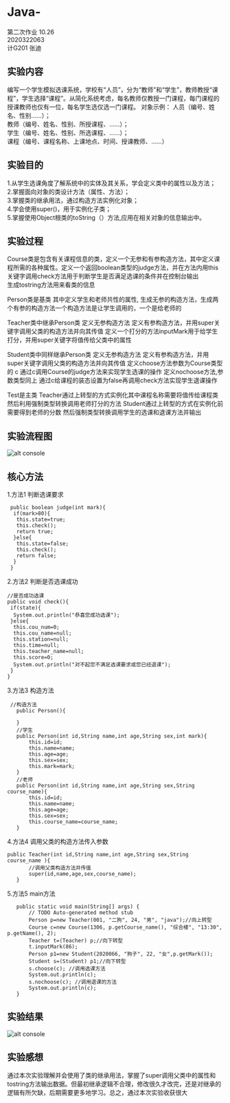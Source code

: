 # Java-
第二次作业 10.26  
2020322063  
计G201 张迪  

## 实验内容  
  编写一个学生模拟选课系统，学校有“人员”，分为“教师”和“学生”，教师教授“课程”，学生选择“课程”。从简化系统考虑，每名教师仅教授一门课程，每门课程的授课教师也仅有一位，每名学生选仅选一门课程。
对象示例：	人员（编号、姓名、性别……）；  
教师（编号、姓名、性别、所授课程、……）；  
学生（编号、姓名、性别、所选课程、……）；  
课程（编号、课程名称、上课地点、时间、授课教师、……）
## 实验目的  
1.从学生选课角度了解系统中的实体及其关系，学会定义类中的属性以及方法；  
2.掌握面向对象的类设计方法（属性、方法）；  
3.掌握类的继承用法，通过构造方法实例化对象；  
4.学会使用super()，用于实例化子类；  
5.掌握使用Object根类的toString（）方法,应用在相关对象的信息输出中。
## 实验过程  
Course类是包含有关课程信息的类，定义一个无参和有参构造方法，其中定义课程所需的各种属性。定义一个返回boolean类型的judge方法，并在方法内用this关键字调用check方法用于判断学生是否满足选课的条件并在控制台输出  
生成tostring方法用来看类的信息

Person类是基类
其中定义学生和老师共性的属性,
生成无参的构造方法，生成两个有参的构造方法一个构造方法是让学生调用的，一个是给老师的


Teacher类中继承Person类
定义无参构造方法
定义有参构造方法，并用super关键字调用父类的构造方法并向其传值
定义一个打分的方法inputMark用于给学生打分，并用super关键字将值传给父类中的属性

Student类中同样继承Person类
定义无参构造方法
定义有参构造方法，并用super关键字调用父类的构造方法并向其传值
定义choose方法参数为Course类型的 c
通过c调用Course的judge方法来实现学生选课的操作
定义nochoose方法,参数类型同上
通过c给课程的装态设置为false再调用check方法实现学生退课操作

Test是主类
Teacher通过上转型的方式实例化其中课程名称需要将值传给课程类
然后利用强制类型转换调用老师打分的方法
Student通过上转型的方式在实例化前需要得到老师的分数
然后强制类型转换调用学生的选课和退课方法并输出

## 实验流程图
![alt console](https://m.qpic.cn/psc?/V50ini880vFPiW2LYxFK2RoQRD3UEErn/bqQfVz5yrrGYSXMvKr.cqRvTvb*WW0EHqJ8PifOJBPpIUvta8pwZCTwwAagu9uWVnWW6Yl6v.fq1m9mnghI5DrVojKJiQbeVxvlN5hCBZV0!/b&bo=BgSGAgAAAAADB6Q!&rf=viewer_4)
## 核心方法
1.方法1 判断选课要求
```
 public boolean judge(int mark){
  if(mark>80){
   this.state=true;
   this.check();
   return true;
  }else{
   this.state=false;
   this.check();
   return false;
  }
 }
 ```
 2.方法2 判断是否选课成功
 ```
 //是否成功选课
 public void check(){
  if(state){
   System.out.println("恭喜您成功选课");
  }else{
   this.cou_num=0;
   this.cou_name=null;
   this.station=null;
   this.time=null;
   this.teacher_name=null;
   this.score=0;
   System.out.println("对不起您不满足选课要求或您已经退课");
  }
 }
 ```
 3.方法3 构造方法
 ```
  //构造方法
	public Person(){
		
	}
	//学生
	public Person(int id,String name,int age,String sex,int mark){
		this.id=id;
		this.name=name;
		this.age=age;
		this.sex=sex;
		this.mark=mark;
	}
	//老师
	public Person(int id,String name,int age,String sex,String course_name){
		this.id=id;
		this.name=name;
		this.age=age;
		this.sex=sex;
		this.course_name=course_name;
	}
 ```
 4.方法4 调用父类的构造方法传入参数
 ```
 public Teacher(int id,String name,int age,String sex,String course_name ){
		//调用父类构造方法并传值
		super(id,name,age,sex,course_name);
	}
  ```
 5.方法5 main方法
 ```
 	public static void main(String[] args) {
		// TODO Auto-generated method stub
		Person p=new Teacher(001, "二狗", 24, "男", "java");//向上转型
		Course c=new Course(1306, p.getCourse_name(), "综合楼", "13:30", p.getName(), 2);
		Teacher t=(Teacher) p;//向下转型
		t.inputMark(86);
		Person p1=new Student(2020066, "狗子", 22, "女",p.getMark());
		Student s=(Student) p1;//向下转型
        s.choose(c); //调用选课方法
	    System.out.println(c);   
	    s.nochoose(c); //调用退课的方法
	    System.out.println(c);   
	}
  ```
## 实验结果 
![alt console](https://m.qpic.cn/psc?/V50ini880vFPiW2LYxFK2RoQRD3UEErn/bqQfVz5yrrGYSXMvKr.cqdtOrK8CiQ1q7jVmA2XN9FBGG.r4LzZb7Q0hh1UkeZFtZt5f3WZ1QVvEGewzGz6DbIQoNr06Xr40sFnrULbfil4!/b&bo=bwTOAAAAAAADB4c!&rf=viewer_4)
## 实验感想
通过本次实验理解并会使用了类的继承用法，掌握了super调用父类中的属性和tostring方法输出数据。但最初继承逻辑不合理，修改很久才改完，还是对继承的逻辑有所欠缺，后期需要更多地学习。总之，通过本次实验收获很大
